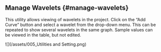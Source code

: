 ## Manage Wavelets {#manage-wavelets}

This utility allows viewing of wavelets in the project. Click on the “Add Curve” button and select a wavelet from the drop-down menu. This can be repeated to show several wavelets in the same graph. Sample values can be viewed in the table, but not edited.

![](/assets/005_Utilities and Setting.png)

